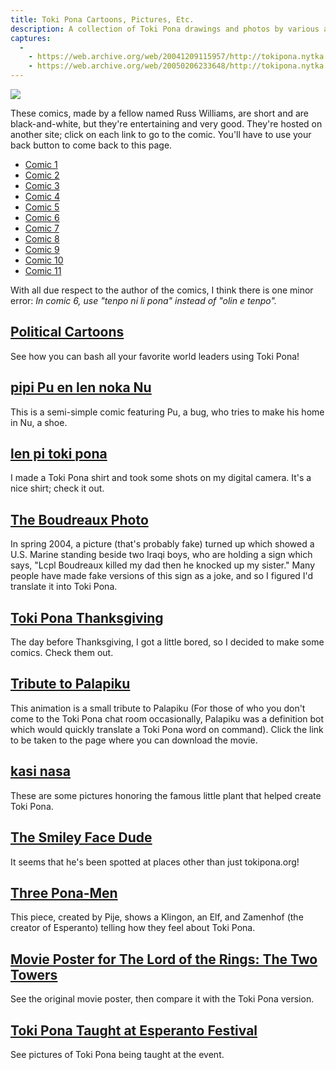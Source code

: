```yaml
---
title: Toki Pona Cartoons, Pictures, Etc.
description: A collection of Toki Pona drawings and photos by various authors 
captures:
  -
    - https://web.archive.org/web/20041209115957/http://tokipona.nytka.org:80/image/image.html
    - https://web.archive.org/web/20050206233648/http://tokipona.nytka.org:80/image/image.html
---
```

![](/images/image.jpg)

These comics, made by a fellow named Russ Williams, are short and are black-and-white, but they're entertaining and very good. They're hosted on another site; click on each link to go to the comic. You'll have to use your back button to come back to this page.
- [Comic 1](http://www.kofightclub.com/d/20030526.html)  
- [Comic 2](http://www.kofightclub.com/d/20030602.html)  
- [Comic 3](http://www.kofightclub.com/d/20030609.html)  
- [Comic 4](http://www.kofightclub.com/d/20030623.html)  
- [Comic 5](http://www.kofightclub.com/d/20030630.html)  
- [Comic 6](http://www.kofightclub.com/d/20030714.html)  
- [Comic 7](http://www.kofightclub.com/d/20030721.html)  
- [Comic 8](http://www.kofightclub.com/d/20030728.html)  
- [Comic 9](http://www.kofightclub.com/d/20030811.html)  
- [Comic 10](http://www.kofightclub.com/d/20031208.html)  
- [Comic 11](http://www.kofightclub.com/d/20031229.html)  

With all due respect to the author of the comics, I think there is one minor error:
_In comic 6, use "tenpo ni li pona" instead of "olin e tenpo"._

## [Political Cartoons](/image/politic)
See how you can bash all your favorite world leaders using Toki Pona!

## [pipi Pu en len noka Nu](/image/pipipu)
This is a semi-simple comic featuring Pu, a bug, who tries to make his home in Nu, a shoe.

## [len pi toki pona](/image/shirt)
I made a Toki Pona shirt and took some shots on my digital camera. It's a nice shirt; check it out.

## [The Boudreaux Photo](/image/boudreaux)
In spring 2004, a picture (that's probably fake) turned up which showed a U.S. Marine standing beside two Iraqi boys, who are holding a sign which says, "Lcpl Boudreaux killed my dad then he knocked up my sister." Many people have made fake versions of this sign as a joke, and so I figured I'd translate it into Toki Pona.

## [Toki Pona Thanksgiving](/image/thanks)
The day before Thanksgiving, I got a little bored, so I decided to make some comics. Check them out.

## [Tribute to Palapiku](/image/palapiku)
This animation is a small tribute to Palapiku (For those of who you don't come to the Toki Pona chat room occasionally, Palapiku was a definition bot which would quickly translate a Toki Pona word on command). Click the link to be taken to the page where you can download the movie.

## [kasi nasa](/image/kasi)
These are some pictures honoring the famous little plant that helped create Toki Pona.

## [The Smiley Face Dude](/image/fame)
It seems that he's been spotted at places other than just tokipona.org!

## [Three Pona-Men](/image/pona)
This piece, created by Pije, shows a Klingon, an Elf, and Zamenhof (the creator of Esperanto) telling how they feel about Toki Pona.

## [Movie Poster for The Lord of the Rings: The Two Towers](/image/lotr2)
See the original movie poster, then compare it with the Toki Pona version.

## [Toki Pona Taught at Esperanto Festival](/image/eofest)
See pictures of Toki Pona being taught at the event.

